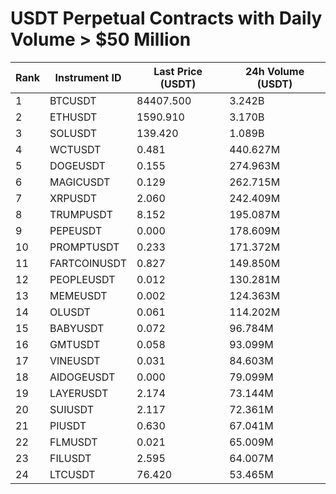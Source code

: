 # USDT Perpetual Contracts with Daily Volume > $50 Million

| Rank | Instrument ID | Last Price (USDT) | 24h Volume (USDT) |
|------|---------------|-------------------|-------------------|
| 1 | BTCUSDT | 84407.500 | 3.242B |
| 2 | ETHUSDT | 1590.910 | 3.170B |
| 3 | SOLUSDT | 139.420 | 1.089B |
| 4 | WCTUSDT | 0.481 | 440.627M |
| 5 | DOGEUSDT | 0.155 | 274.963M |
| 6 | MAGICUSDT | 0.129 | 262.715M |
| 7 | XRPUSDT | 2.060 | 242.409M |
| 8 | TRUMPUSDT | 8.152 | 195.087M |
| 9 | PEPEUSDT | 0.000 | 178.609M |
| 10 | PROMPTUSDT | 0.233 | 171.372M |
| 11 | FARTCOINUSDT | 0.827 | 149.850M |
| 12 | PEOPLEUSDT | 0.012 | 130.281M |
| 13 | MEMEUSDT | 0.002 | 124.363M |
| 14 | OLUSDT | 0.061 | 114.202M |
| 15 | BABYUSDT | 0.072 | 96.784M |
| 16 | GMTUSDT | 0.058 | 93.099M |
| 17 | VINEUSDT | 0.031 | 84.603M |
| 18 | AIDOGEUSDT | 0.000 | 79.099M |
| 19 | LAYERUSDT | 2.174 | 73.144M |
| 20 | SUIUSDT | 2.117 | 72.361M |
| 21 | PIUSDT | 0.630 | 67.041M |
| 22 | FLMUSDT | 0.021 | 65.009M |
| 23 | FILUSDT | 2.595 | 64.007M |
| 24 | LTCUSDT | 76.420 | 53.465M |
